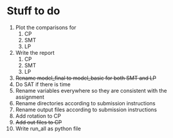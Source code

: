 # Stuff to do

1. Plot the comparisons for
    1. CP
    2. SMT
    3. LP
2. Write the report
   1. CP
   2. SMT
   3. LP
3. ~~Rename model_final to model_basic for both SMT and LP~~
4. Do SAT if there is time
5. Rename variables everywhere so they are consistent with the assignment
6. Rename directories according to submission instructions
7. Rename output files according to submission instructions
8. Add rotation to CP
9. ~~Add out files to CP~~
10. Write run_all as python file
